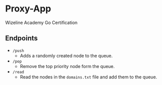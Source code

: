 # Proxy-App
Wizeline Academy Go Certification

## Endpoints

- `/push`
  - Adds a randomly created node to the queue.
- `/pop`
  - Remove the top priority node form the queue.
- `/read`
  - Read the nodes in the `domains.txt` file and add them to the queue.
